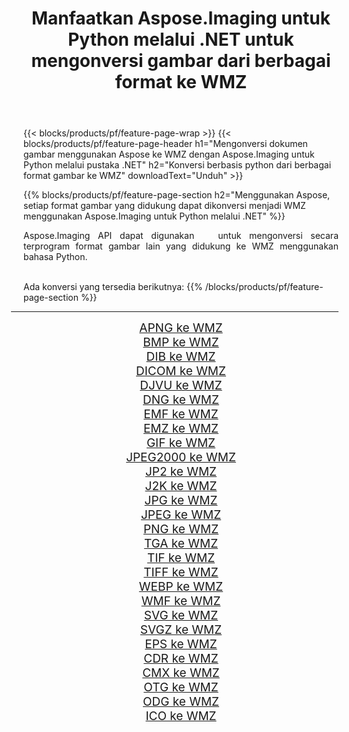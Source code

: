 ﻿---
title: Manfaatkan Aspose.Imaging untuk Python melalui .NET untuk mengonversi gambar dari berbagai format ke WMZ 
weight: 3920
url: /id/python-net/conversion/to/wmz 
lang: id
langdirlevel: 2
locales: zh-hans,ja,it,ru,de,es,fr,nl,id,lt,pl,pt,vi,tr,ko,zh-hant,ar,hi,th,sv,cs,uk,he
description: Anda dapat menggunakan Aspose.Imaging untuk Python melalui pustaka .NET untuk mengonversi dari berbagai format ke WMZ
---

{{< blocks/products/pf/feature-page-wrap >}}
{{< blocks/products/pf/feature-page-header h1="Mengonversi dokumen gambar menggunakan Aspose ke WMZ dengan Aspose.Imaging untuk Python melalui pustaka .NET" h2="Konversi berbasis python dari berbagai format gambar ke WMZ" downloadText="Unduh" >}}


{{% blocks/products/pf/feature-page-section  h2="Menggunakan Aspose, setiap format gambar yang didukung dapat dikonversi menjadi WMZ menggunakan Aspose.Imaging untuk Python melalui .NET" %}}
<p align=justify>Aspose.Imaging API dapat digunakan   untuk mengonversi secara terprogram format gambar lain yang didukung ke WMZ menggunakan bahasa Python.</p>
<br/>
Ada konversi yang tersedia berikutnya:
{{% /blocks/products/pf/feature-page-section %}}
<div class="container-fluid productfamilypage bg-gray">
    <div class="convertypes bg-gray agp-content section">
        <div class="container">
		<hr style="margin-left:-20px;"/>
		<div class="row other-converters" style="gap: 10px;font-size: 19px;text-align:center;">
		    <div class='col-md-2 other-converter remove-lp remove-rp'><a href="/imaging/id/python-net/conversion/apng-to-wmz" style="padding:15px;">APNG ke WMZ</a></div>
<div class='col-md-2 other-converter remove-lp remove-rp'><a href="/imaging/id/python-net/conversion/bmp-to-wmz" style="padding:15px;">BMP ke WMZ</a></div>
<div class='col-md-2 other-converter remove-lp remove-rp'><a href="/imaging/id/python-net/conversion/dib-to-wmz" style="padding:15px;">DIB ke WMZ</a></div>
<div class='col-md-2 other-converter remove-lp remove-rp'><a href="/imaging/id/python-net/conversion/dicom-to-wmz" style="padding:15px;">DICOM ke WMZ</a></div>
<div class='col-md-2 other-converter remove-lp remove-rp'><a href="/imaging/id/python-net/conversion/djvu-to-wmz" style="padding:15px;">DJVU ke WMZ</a></div>
<div class='col-md-2 other-converter remove-lp remove-rp'><a href="/imaging/id/python-net/conversion/dng-to-wmz" style="padding:15px;">DNG ke WMZ</a></div>
<div class='col-md-2 other-converter remove-lp remove-rp'><a href="/imaging/id/python-net/conversion/emf-to-wmz" style="padding:15px;">EMF ke WMZ</a></div>
<div class='col-md-2 other-converter remove-lp remove-rp'><a href="/imaging/id/python-net/conversion/emz-to-wmz" style="padding:15px;">EMZ ke WMZ</a></div>
<div class='col-md-2 other-converter remove-lp remove-rp'><a href="/imaging/id/python-net/conversion/gif-to-wmz" style="padding:15px;">GIF ke WMZ</a></div>
<div class='col-md-2 other-converter remove-lp remove-rp'><a href="/imaging/id/python-net/conversion/jpeg2000-to-wmz" style="padding:15px;">JPEG2000 ke WMZ</a></div>
<div class='col-md-2 other-converter remove-lp remove-rp'><a href="/imaging/id/python-net/conversion/jp2-to-wmz" style="padding:15px;">JP2 ke WMZ</a></div>
<div class='col-md-2 other-converter remove-lp remove-rp'><a href="/imaging/id/python-net/conversion/j2k-to-wmz" style="padding:15px;">J2K ke WMZ</a></div>
<div class='col-md-2 other-converter remove-lp remove-rp'><a href="/imaging/id/python-net/conversion/jpg-to-wmz" style="padding:15px;">JPG ke WMZ</a></div>
<div class='col-md-2 other-converter remove-lp remove-rp'><a href="/imaging/id/python-net/conversion/jpeg-to-wmz" style="padding:15px;">JPEG ke WMZ</a></div>
<div class='col-md-2 other-converter remove-lp remove-rp'><a href="/imaging/id/python-net/conversion/png-to-wmz" style="padding:15px;">PNG ke WMZ</a></div>
<div class='col-md-2 other-converter remove-lp remove-rp'><a href="/imaging/id/python-net/conversion/tga-to-wmz" style="padding:15px;">TGA ke WMZ</a></div>
<div class='col-md-2 other-converter remove-lp remove-rp'><a href="/imaging/id/python-net/conversion/tif-to-wmz" style="padding:15px;">TIF ke WMZ</a></div>
<div class='col-md-2 other-converter remove-lp remove-rp'><a href="/imaging/id/python-net/conversion/tiff-to-wmz" style="padding:15px;">TIFF ke WMZ</a></div>
<div class='col-md-2 other-converter remove-lp remove-rp'><a href="/imaging/id/python-net/conversion/webp-to-wmz" style="padding:15px;">WEBP ke WMZ</a></div>
<div class='col-md-2 other-converter remove-lp remove-rp'><a href="/imaging/id/python-net/conversion/wmf-to-wmz" style="padding:15px;">WMF ke WMZ</a></div>
<div class='col-md-2 other-converter remove-lp remove-rp'><a href="/imaging/id/python-net/conversion/svg-to-wmz" style="padding:15px;">SVG ke WMZ</a></div>
<div class='col-md-2 other-converter remove-lp remove-rp'><a href="/imaging/id/python-net/conversion/svgz-to-wmz" style="padding:15px;">SVGZ ke WMZ</a></div>
<div class='col-md-2 other-converter remove-lp remove-rp'><a href="/imaging/id/python-net/conversion/eps-to-wmz" style="padding:15px;">EPS ke WMZ</a></div>
<div class='col-md-2 other-converter remove-lp remove-rp'><a href="/imaging/id/python-net/conversion/cdr-to-wmz" style="padding:15px;">CDR ke WMZ</a></div>
<div class='col-md-2 other-converter remove-lp remove-rp'><a href="/imaging/id/python-net/conversion/cmx-to-wmz" style="padding:15px;">CMX ke WMZ</a></div>
<div class='col-md-2 other-converter remove-lp remove-rp'><a href="/imaging/id/python-net/conversion/otg-to-wmz" style="padding:15px;">OTG ke WMZ</a></div>
<div class='col-md-2 other-converter remove-lp remove-rp'><a href="/imaging/id/python-net/conversion/odg-to-wmz" style="padding:15px;">ODG ke WMZ</a></div>
<div class='col-md-2 other-converter remove-lp remove-rp'><a href="/imaging/id/python-net/conversion/ico-to-wmz" style="padding:15px;">ICO ke WMZ</a></div>
                </div>
        </div>
    </div>
</div>
<br/>

